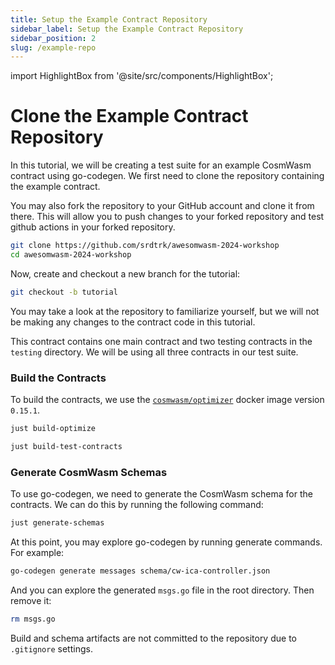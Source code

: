 ```yaml
---
title: Setup the Example Contract Repository
sidebar_label: Setup the Example Contract Repository
sidebar_position: 2
slug: /example-repo
---
```


import HighlightBox from '@site/src/components/HighlightBox';

# Clone the Example Contract Repository

In this tutorial, we will be creating a test suite for an example CosmWasm contract using go-codegen. We first need to clone the repository containing the example contract.

You may also fork the repository to your GitHub account and clone it from there. This will allow you to push changes to your forked repository and test github actions in your forked repository.

```sh
git clone https://github.com/srdtrk/awesomwasm-2024-workshop
cd awesomwasm-2024-workshop
```

Now, create and checkout a new branch for the tutorial:

```sh
git checkout -b tutorial
```

You may take a look at the repository to familiarize yourself, but we will not be making any changes to the contract code in this tutorial.

<HighlightBox type="note" title="Note">

This contract contains one main contract and two testing contracts in the `testing` directory. We will be using all three contracts in our test suite.

</HighlightBox>

### Build the Contracts

To build the contracts, we use the [`cosmwasm/optimizer`](https://github.com/CosmWasm/optimizer) docker image version `0.15.1`.

```sh
just build-optimize
```

```sh
just build-test-contracts
```

### Generate CosmWasm Schemas

To use go-codegen, we need to generate the CosmWasm schema for the contracts. We can do this by running the following command:

```sh
just generate-schemas
```

<HighlightBox type="tip" title="Exploration (Optional)">

At this point, you may explore go-codegen by running generate commands. For example:

```sh
go-codegen generate messages schema/cw-ica-controller.json
```

And you can explore the generated `msgs.go` file in the root directory. Then remove it:

```sh
rm msgs.go
```

</HighlightBox>

<HighlightBox type="note" title="Note">

Build and schema artifacts are not committed to the repository due to `.gitignore` settings.

</HighlightBox>
